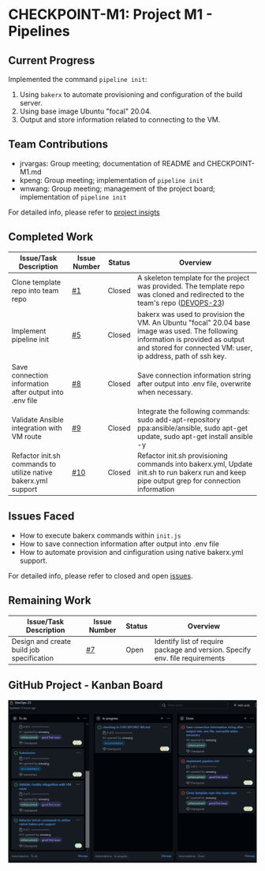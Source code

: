 # CHECKPOINT-M1: Project M1 - Pipelines

## Current Progress
Implemented the command `pipeline init`:
1. Using `bakerx` to automate provisioning and configuration of the build server.
2. Using base image Ubuntu "focal" 20.04.
3. Output and store information related to connecting to the VM.

## Team Contributions
- jrvargas: Group meeting; documentation of README and CHECKPOINT-M1.md
- kpeng: Group meeting; implementation of `pipeline init` 
- wnwang: Group meeting; management of the project board; implementation of `pipeline init` 

For detailed info, please refer to [project insigts](https://github.ncsu.edu/CSC-DevOps-S22/DEVOPS-23/pulse)

## Completed Work
|Issue/Task Description | Issue Number | Status | Overview |
|----|----|----|----|
|Clone template repo into team repo | [#1](https://github.ncsu.edu/CSC-DevOps-S22/DEVOPS-23/issues/1) | Closed | A skeleton template for the project was provided. The template repo was cloned and redirected to the team's repo ([DEVOPS-23](https://github.ncsu.edu/CSC-DevOps-S22/DEVOPS-23))|
|Implement pipeline init | [#5](https://github.ncsu.edu/CSC-DevOps-S22/DEVOPS-23/issues/5) | Closed | bakerx was used to provision the VM. An Ubuntu "focal" 20.04 base image was used. The following information is provided as output and stored for connected VM: user, ip address, path of ssh key. 
|Save connection information after output into .env file | [#8](https://github.ncsu.edu/CSC-DevOps-S22/DEVOPS-23/issues/8) | Closed | Save connection information string after output into .env file, overwrite when necessary. |
|Validate Ansible integration with VM route | [#9](https://github.ncsu.edu/CSC-DevOps-S22/DEVOPS-23/issues/9) | Closed | Integrate the following commands: sudo add-apt-repository ppa:ansible/ansible, sudo apt-get update, sudo apt-get install ansible -y| 
|Refactor init.sh commands to utilize native bakerx.yml support | [#10](https://github.ncsu.edu/CSC-DevOps-S22/DEVOPS-23/issues/10) | Closed |  Refactor init.sh provisioning commands into bakerx.yml, Update init.sh to run bakerx run and keep pipe output grep for connection information

## Issues Faced
- How to execute bakerx commands within `init.js`
- How to save connection information after output into .env file
- How to automate provision and cinfiguration using native bakerx.yml support.

For detailed info, please refer to closed and open [issues](https://github.ncsu.edu/CSC-DevOps-S22/DEVOPS-23/issues).

## Remaining Work
|Issue/Task Description | Issue Number | Status | Overview |
|----|----|----|----|
|Design and create build job specification | [#7](https://github.ncsu.edu/CSC-DevOps-S22/DEVOPS-23/issues/7) | Open | Identify list of require package and version. Specify env. file requirements |


## GitHub Project - Kanban Board

![Kanban Board](assets/kanbanBoard.PNG)

